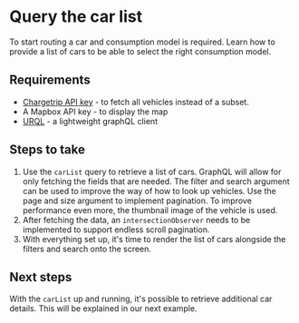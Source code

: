# Query the car list

To start routing a car and consumption model is required. Learn how to provide a list of cars to be able to select the right consumption model.

## Requirements

- [Chargetrip API key](https://account.chargetrip.com) - to fetch all vehicles instead of a subset.
- A Mapbox API key - to display the map
- [URQL](https://formidable.com/open-source/urql/) - a lightweight graphQL client

## Steps to take

1. Use the `carList` query to retrieve a list of cars. GraphQL will allow for only fetching the fields that are needed. The filter and search argument can be used to improve the way of how to look up vehicles. Use the page and size argument to implement pagination. To improve performance even more, the thumbnail image of the vehicle is used.
2. After fetching the data, an `intersectionObserver` needs to be implemented to support endless scroll pagination.
3. With everything set up, it's time to render the list of cars alongside the filters and search onto the screen.

## Next steps

With the `carList` up and running, it's possible to retrieve additional car details. This will be explained in our next example.
